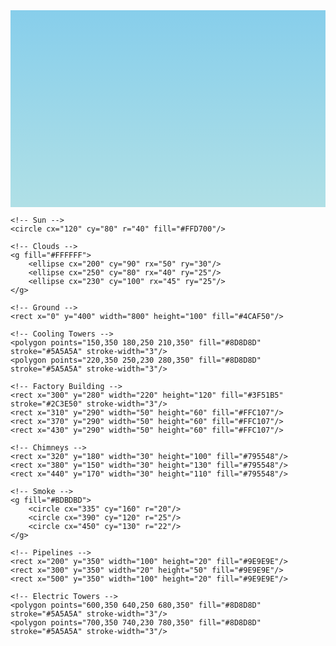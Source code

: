 <svg width="800" height="500" viewBox="0 0 800 500" xmlns="http://www.w3.org/2000/svg">
    <!-- Sky Background -->
    <defs>
        <linearGradient id="skyGradient" x1="0" y1="0" x2="0" y2="1">
            <stop offset="0%" stop-color="#87CEEB"/> <!-- Light Blue -->
            <stop offset="100%" stop-color="#B0E0E6"/> <!-- Pale Turquoise -->
        </linearGradient>
    </defs>
    <rect width="100%" height="100%" fill="url(#skyGradient)"/>

    <!-- Sun -->
    <circle cx="120" cy="80" r="40" fill="#FFD700"/>

    <!-- Clouds -->
    <g fill="#FFFFFF">
        <ellipse cx="200" cy="90" rx="50" ry="30"/>
        <ellipse cx="250" cy="80" rx="40" ry="25"/>
        <ellipse cx="230" cy="100" rx="45" ry="25"/>
    </g>

    <!-- Ground -->
    <rect x="0" y="400" width="800" height="100" fill="#4CAF50"/>

    <!-- Cooling Towers -->
    <polygon points="150,350 180,250 210,350" fill="#8D8D8D" stroke="#5A5A5A" stroke-width="3"/>
    <polygon points="220,350 250,230 280,350" fill="#8D8D8D" stroke="#5A5A5A" stroke-width="3"/>

    <!-- Factory Building -->
    <rect x="300" y="280" width="220" height="120" fill="#3F51B5" stroke="#2C3E50" stroke-width="3"/>
    <rect x="310" y="290" width="50" height="60" fill="#FFC107"/>
    <rect x="370" y="290" width="50" height="60" fill="#FFC107"/>
    <rect x="430" y="290" width="50" height="60" fill="#FFC107"/>

    <!-- Chimneys -->
    <rect x="320" y="180" width="30" height="100" fill="#795548"/>
    <rect x="380" y="150" width="30" height="130" fill="#795548"/>
    <rect x="440" y="170" width="30" height="110" fill="#795548"/>

    <!-- Smoke -->
    <g fill="#BDBDBD">
        <circle cx="335" cy="160" r="20"/>
        <circle cx="390" cy="120" r="25"/>
        <circle cx="450" cy="130" r="22"/>
    </g>

    <!-- Pipelines -->
    <rect x="200" y="350" width="100" height="20" fill="#9E9E9E"/>
    <rect x="300" y="350" width="20" height="50" fill="#9E9E9E"/>
    <rect x="500" y="350" width="100" height="20" fill="#9E9E9E"/>

    <!-- Electric Towers -->
    <polygon points="600,350 640,250 680,350" fill="#8D8D8D" stroke="#5A5A5A" stroke-width="3"/>
    <polygon points="700,350 740,230 780,350" fill="#8D8D8D" stroke="#5A5A5A" stroke-width="3"/>
    
</svg>
